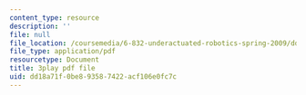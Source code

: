 ```yaml
---
content_type: resource
description: ''
file: null
file_location: /coursemedia/6-832-underactuated-robotics-spring-2009/dd18a71f0be893587422acf106e0fc7c_6v3Ln2ACtqI.pdf
file_type: application/pdf
resourcetype: Document
title: 3play pdf file
uid: dd18a71f-0be8-9358-7422-acf106e0fc7c
---
```

